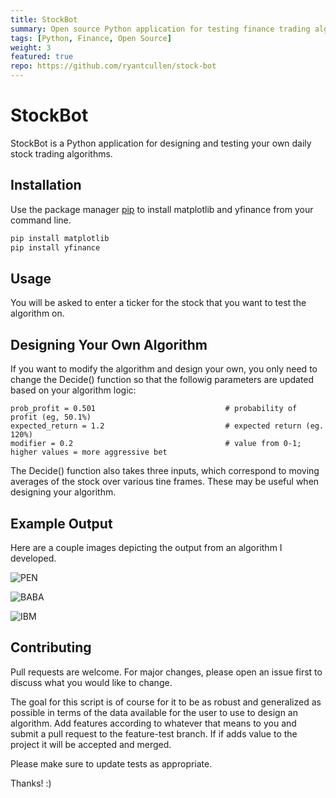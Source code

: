 ```yaml
---
title: StockBot
summary: Open source Python application for testing finance trading algorithms.
tags: [Python, Finance, Open Source]
weight: 3
featured: true
repo: https://github.com/ryantcullen/stock-bot
---
```


# StockBot

StockBot is a Python application for designing and testing your own daily stock trading algorithms.

## Installation

Use the package manager [pip](https://pip.pypa.io/en/stable/) to install matplotlib and yfinance from your command line.

```bash
pip install matplotlib
pip install yfinance
```

## Usage
You will be asked to enter a ticker for the stock that you want to test the algorithm on.

## Designing Your Own Algorithm
If you want to modify the algorithm and design your own, you only need to change the Decide() function so that the followig parameters are updated based on your algorithm logic:
```
prob_profit = 0.501                             # probability of profit (eg, 50.1%)
expected_return = 1.2                           # expected return (eg. 120%)
modifier = 0.2                                  # value from 0-1; higher values = more aggressive bet
```
The Decide() function also takes three inputs, which correspond to moving averages of the stock over various tine frames. These may be useful when designing your algorithm. 

## Example Output
Here are a couple images depicting the output from an algorithm I developed. 

![PEN](https://github.com/ryantcullen/stock-bot/blob/master/Example%20Pictures/B4myQ0t.png?raw=true)

![BABA](https://github.com/ryantcullen/stock-bot/blob/master/Example%20Pictures/TwOShiK.png?raw=true)

![IBM](https://github.com/ryantcullen/stock-bot/blob/master/Example%20Pictures/lhWY5yX.png?raw=true)


## Contributing
Pull requests are welcome. For major changes, please open an issue first to discuss what you would like to change.

The goal for this script is of course for it to be as robust and generalized as possible in terms of the data available for the user to use to design an algorithm. Add features according to whatever that means to you and submit a pull request to the feature-test branch. If if adds value to the project it will be accepted and merged. 

Please make sure to update tests as appropriate.

Thanks!  :)


